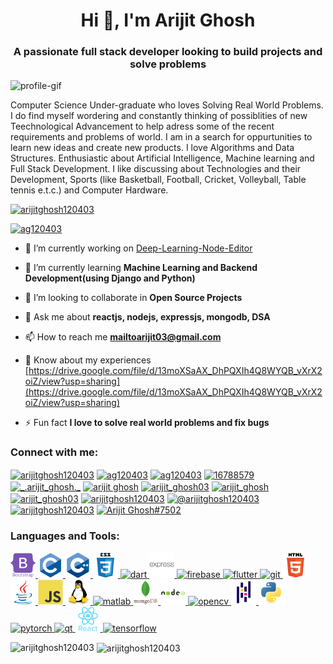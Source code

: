 <h1 align="center">Hi 👋, I'm Arijit Ghosh</h1>
<h3 align="center">A passionate full stack developer looking to build projects and solve problems</h3>

<img alt="profile-gif" padding="10" display="flex" src="https://media2.giphy.com/media/qgQUggAC3Pfv687qPC/giphy.gif?cid=ecf05e47uqitx5cqqvsk0viwvi9410jqf0gbq9m5narzbq0j&rid=giphy.gif&ct=g"/>

<p align="left"> Computer Science Under-graduate who loves Solving Real World Problems. I do find myself wordering and constantly thinking of possiblities of new Teechnological Advancement to help adress some of the recent requirements and problems of world. I am in a search for oppurtunities to learn new ideas and create new products. I love Algorithms and Data Structures. Enthusiastic about Artificial Intelligence, Machine learning and Full Stack Development. I like discussing about Technologies and their Development, Sports (like Basketball, Football, Cricket, Volleyball, Table tennis e.t.c.) and Computer Hardware.</p>

<p align="left"> <a href="https://github.com/ryo-ma/github-profile-trophy"><img src="https://github-profile-trophy.vercel.app/?username=arijitghosh120403" alt="arijitghosh120403" /></a> </p>

<p align="left"> <a href="https://twitter.com/ag120403" target="blank"><img src="https://img.shields.io/twitter/follow/ag120403?logo=twitter&style=for-the-badge" alt="ag120403" /></a> </p>

- 🔭 I’m currently working on [Deep-Learning-Node-Editor](https://github.com/arijitghosh120403/Deep-Learning-Node-Editor)

- 🌱 I’m currently learning **Machine Learning and Backend Development(using Django and Python)**

- 👯 I’m looking to collaborate in **Open Source Projects**

- 💬 Ask me about **reactjs, nodejs, expressjs, mongodb, DSA**

- 📫 How to reach me **mailtoarijit03@gmail.com**

- 📄 Know about my experiences [https://drive.google.com/file/d/13moXSaAX_DhPQXIh4Q8WYQB_vXrX2oiZ/view?usp=sharing](https://drive.google.com/file/d/13moXSaAX_DhPQXIh4Q8WYQB_vXrX2oiZ/view?usp=sharing)

- ⚡ Fun fact **I love to solve real world problems and fix bugs**

<h3 align="left">Connect with me:</h3>
<p align="left">
<a href="https://codepen.io/arijitghosh120403" target="blank"><img align="center" src="https://raw.githubusercontent.com/rahuldkjain/github-profile-readme-generator/master/src/images/icons/Social/codepen.svg" alt="arijitghosh120403" height="30" width="40" /></a>
<a href="https://twitter.com/ag120403" target="blank"><img align="center" src="https://raw.githubusercontent.com/rahuldkjain/github-profile-readme-generator/master/src/images/icons/Social/twitter.svg" alt="ag120403" height="30" width="40" /></a>
<a href="https://linkedin.com/in/ag120403" target="blank"><img align="center" src="https://raw.githubusercontent.com/rahuldkjain/github-profile-readme-generator/master/src/images/icons/Social/linked-in-alt.svg" alt="ag120403" height="30" width="40" /></a>
<a href="https://stackoverflow.com/users/16788579" target="blank"><img align="center" src="https://raw.githubusercontent.com/rahuldkjain/github-profile-readme-generator/master/src/images/icons/Social/stack-overflow.svg" alt="16788579" height="30" width="40" /></a>
<a href="https://instagram.com/_.arijit_ghosh._" target="blank"><img align="center" src="https://raw.githubusercontent.com/rahuldkjain/github-profile-readme-generator/master/src/images/icons/Social/instagram.svg" alt="_.arijit_ghosh._" height="30" width="40" /></a>
<a href="https://www.youtube.com/c/arijit ghosh" target="blank"><img align="center" src="https://raw.githubusercontent.com/rahuldkjain/github-profile-readme-generator/master/src/images/icons/Social/youtube.svg" alt="arijit ghosh" height="30" width="40" /></a>
<a href="https://www.codechef.com/users/arijit_ghosh03" target="blank"><img align="center" src="https://cdn.jsdelivr.net/npm/simple-icons@3.1.0/icons/codechef.svg" alt="arijit_ghosh03" height="30" width="40" /></a>
<a href="https://www.hackerrank.com/arijit_ghosh" target="blank"><img align="center" src="https://raw.githubusercontent.com/rahuldkjain/github-profile-readme-generator/master/src/images/icons/Social/hackerrank.svg" alt="arijit_ghosh" height="30" width="40" /></a>
<a href="https://codeforces.com/profile/arijit_ghosh03" target="blank"><img align="center" src="https://raw.githubusercontent.com/rahuldkjain/github-profile-readme-generator/master/src/images/icons/Social/codeforces.svg" alt="arijit_ghosh03" height="30" width="40" /></a>
<a href="https://www.leetcode.com/arijitghosh120403" target="blank"><img align="center" src="https://raw.githubusercontent.com/rahuldkjain/github-profile-readme-generator/master/src/images/icons/Social/leet-code.svg" alt="arijitghosh120403" height="30" width="40" /></a>
<a href="https://www.hackerearth.com/@arijitghosh120403" target="blank"><img align="center" src="https://raw.githubusercontent.com/rahuldkjain/github-profile-readme-generator/master/src/images/icons/Social/hackerearth.svg" alt="@arijitghosh120403" height="30" width="40" /></a>
<a href="https://auth.geeksforgeeks.org/user/arijitghosh120403" target="blank"><img align="center" src="https://raw.githubusercontent.com/rahuldkjain/github-profile-readme-generator/master/src/images/icons/Social/geeks-for-geeks.svg" alt="arijitghosh120403" height="30" width="40" /></a>
<a href="https://discord.gg/Arijit Ghosh#7502" target="blank"><img align="center" src="https://raw.githubusercontent.com/rahuldkjain/github-profile-readme-generator/master/src/images/icons/Social/discord.svg" alt="Arijit Ghosh#7502" height="30" width="40" /></a>
</p>

<h3 align="left">Languages and Tools:</h3>
<p align="left"> <a href="https://getbootstrap.com" target="_blank" rel="noreferrer"> <img src="https://raw.githubusercontent.com/devicons/devicon/master/icons/bootstrap/bootstrap-plain-wordmark.svg" alt="bootstrap" width="40" height="40"/> </a> <a href="https://www.cprogramming.com/" target="_blank" rel="noreferrer"> <img src="https://raw.githubusercontent.com/devicons/devicon/master/icons/c/c-original.svg" alt="c" width="40" height="40"/> </a> <a href="https://www.w3schools.com/cpp/" target="_blank" rel="noreferrer"> <img src="https://raw.githubusercontent.com/devicons/devicon/master/icons/cplusplus/cplusplus-original.svg" alt="cplusplus" width="40" height="40"/> </a> <a href="https://www.w3schools.com/css/" target="_blank" rel="noreferrer"> <img src="https://raw.githubusercontent.com/devicons/devicon/master/icons/css3/css3-original-wordmark.svg" alt="css3" width="40" height="40"/> </a> <a href="https://dart.dev" target="_blank" rel="noreferrer"> <img src="https://www.vectorlogo.zone/logos/dartlang/dartlang-icon.svg" alt="dart" width="40" height="40"/> </a> <a href="https://expressjs.com" target="_blank" rel="noreferrer"> <img src="https://raw.githubusercontent.com/devicons/devicon/master/icons/express/express-original-wordmark.svg" alt="express" width="40" height="40"/> </a> <a href="https://firebase.google.com/" target="_blank" rel="noreferrer"> <img src="https://www.vectorlogo.zone/logos/firebase/firebase-icon.svg" alt="firebase" width="40" height="40"/> </a> <a href="https://flutter.dev" target="_blank" rel="noreferrer"> <img src="https://www.vectorlogo.zone/logos/flutterio/flutterio-icon.svg" alt="flutter" width="40" height="40"/> </a> <a href="https://git-scm.com/" target="_blank" rel="noreferrer"> <img src="https://www.vectorlogo.zone/logos/git-scm/git-scm-icon.svg" alt="git" width="40" height="40"/> </a> <a href="https://www.w3.org/html/" target="_blank" rel="noreferrer"> <img src="https://raw.githubusercontent.com/devicons/devicon/master/icons/html5/html5-original-wordmark.svg" alt="html5" width="40" height="40"/> </a> <a href="https://www.java.com" target="_blank" rel="noreferrer"> <img src="https://raw.githubusercontent.com/devicons/devicon/master/icons/java/java-original.svg" alt="java" width="40" height="40"/> </a> <a href="https://developer.mozilla.org/en-US/docs/Web/JavaScript" target="_blank" rel="noreferrer"> <img src="https://raw.githubusercontent.com/devicons/devicon/master/icons/javascript/javascript-original.svg" alt="javascript" width="40" height="40"/> </a> <a href="https://www.linux.org/" target="_blank" rel="noreferrer"> <img src="https://raw.githubusercontent.com/devicons/devicon/master/icons/linux/linux-original.svg" alt="linux" width="40" height="40"/> </a> <a href="https://www.mathworks.com/" target="_blank" rel="noreferrer"> <img src="https://upload.wikimedia.org/wikipedia/commons/2/21/Matlab_Logo.png" alt="matlab" width="40" height="40"/> </a> <a href="https://www.mongodb.com/" target="_blank" rel="noreferrer"> <img src="https://raw.githubusercontent.com/devicons/devicon/master/icons/mongodb/mongodb-original-wordmark.svg" alt="mongodb" width="40" height="40"/> </a> <a href="https://nodejs.org" target="_blank" rel="noreferrer"> <img src="https://raw.githubusercontent.com/devicons/devicon/master/icons/nodejs/nodejs-original-wordmark.svg" alt="nodejs" width="40" height="40"/> </a> <a href="https://opencv.org/" target="_blank" rel="noreferrer"> <img src="https://www.vectorlogo.zone/logos/opencv/opencv-icon.svg" alt="opencv" width="40" height="40"/> </a> <a href="https://pandas.pydata.org/" target="_blank" rel="noreferrer"> <img src="https://raw.githubusercontent.com/devicons/devicon/2ae2a900d2f041da66e950e4d48052658d850630/icons/pandas/pandas-original.svg" alt="pandas" width="40" height="40"/> </a> <a href="https://www.python.org" target="_blank" rel="noreferrer"> <img src="https://raw.githubusercontent.com/devicons/devicon/master/icons/python/python-original.svg" alt="python" width="40" height="40"/> </a> <a href="https://pytorch.org/" target="_blank" rel="noreferrer"> <img src="https://www.vectorlogo.zone/logos/pytorch/pytorch-icon.svg" alt="pytorch" width="40" height="40"/> </a> <a href="https://www.qt.io/" target="_blank" rel="noreferrer"> <img src="https://upload.wikimedia.org/wikipedia/commons/0/0b/Qt_logo_2016.svg" alt="qt" width="40" height="40"/> </a> <a href="https://reactjs.org/" target="_blank" rel="noreferrer"> <img src="https://raw.githubusercontent.com/devicons/devicon/master/icons/react/react-original-wordmark.svg" alt="react" width="40" height="40"/> </a> <a href="https://www.tensorflow.org" target="_blank" rel="noreferrer"> <img src="https://www.vectorlogo.zone/logos/tensorflow/tensorflow-icon.svg" alt="tensorflow" width="40" height="40"/> </a> </p>

<p><img align="left" src="https://github-readme-stats.vercel.app/api/top-langs?username=arijitghosh120403&show_icons=true&locale=en&layout=compact" alt="arijitghosh120403" /></p>

<p>&nbsp;<img align="center" src="https://github-readme-stats.vercel.app/api?username=arijitghosh120403&show_icons=true&locale=en" alt="arijitghosh120403" /></p>
